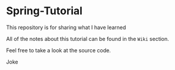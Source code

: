 # Spring-Tutorial
This repository is for sharing what I have learned

All of the notes about this tutorial can be found in the `Wiki` section.

Feel free to take a look at the source code.

Joke
